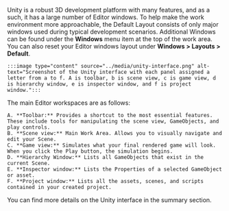 Unity is a robust 3D development platform with many features, and as a such, it has a large number of Editor windows. To help make the work environment more approachable, the Default Layout consists of only major windows used during typical development scenarios.  Additional Windows can be found under the **Windows** menu item at the top of the work area. You can also reset your Editor windows layout under **Windows > Layouts > Default**.

    :::image type="content" source="../media/unity-interface.png" alt-text="Screenshot of the Unity interface with each panel assigned a letter from a to f. A is toolbar, b is scene view, c is game view, d is hierarchy window, e is inspector window, and f is project window.":::

The main Editor workspaces are as follows:

    A. **Toolbar:** Provides a shortcut to the most essential features. These include tools for manipulating the scene view, GameObjects, and play controls.
    B. **Scene view:** Main Work Area. Allows you to visually navigate and edit your Scene.
    C. **Game view:** Simulates what your final rendered game will look. When you click the Play button, the simulation begins.
    D. **Hierarchy Window:** Lists all GameObjects that exist in the current Scene.
    E. **Inspector window:** Lists the Properties of a selected GameObject or asset.
    F. **Project window:** Lists all the assets, scenes, and scripts contained in your created project.

You can find more details on the Unity interface in the summary section.